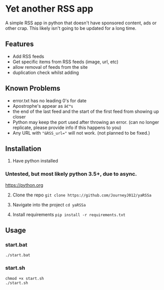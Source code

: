 # Yet another RSS app

A simple RSS app in python that doesn't have sponsored content, ads or other crap. This likely isn't going to be updated for a long time.


## Features

- Add RSS feeds
- Get specific items from RSS feeds (image, url, etc)
- allow removal of feeds from the site
- duplication check whilst adding


## Known Problems

- error.txt has no leading 0's for date
- Apostrophe's appear as `â€™s`
- the end of the last feed and the start of the first feed from showing up closer
- Python may keep the port used after throwing an error. (can no longer replicate, please provide info if this happens to you)
- Any URL with `"&RSS_url="` will not work. (not planned to be fixed.)

## Installation

1. Have python installed 

### Untested, but most likely python 3.5+, due to async.

https://python.org

2. Clone the repo
`git clone https://github.com/JourneyJ012/yaRSSa`

3. Navigate into the project
`cd yaRSSa`

4. Install requirements
`pip install -r requirements.txt`


## Usage

### start.bat

`./start.bat`

### start.sh

```
chmod +x start.sh
./start.sh
```
